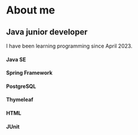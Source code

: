 # About me

## Java junior developer

I have been learning programming since April 2023.

#### Java SE
#### Spring Framework
#### PostgreSQL
#### Thymeleaf
#### HTML
#### JUnit
